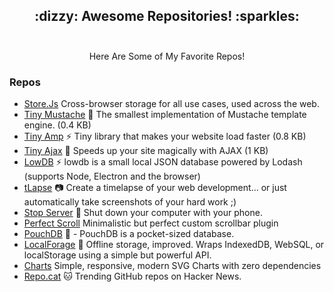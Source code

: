 <h2 align="center">
 :dizzy: Awesome Repositories! :sparkles:<br><br>
</h2>

<p align="center">
Here Are Some of My Favorite Repos!
</p>


### Repos

 - [Store.Js](https://github.com/marcuswestin/store.js/) Cross-browser storage for all use cases, used across the web.
 - [Tiny Mustache](https://github.com/aishikaty/tiny-mustache) :speak_no_evil: The smallest implementation of Mustache template engine. (0.4 KB)
- [Tiny Amp](https://github.com/aishikaty/tiny-amp) :zap: Tiny library that makes your website load faster (0.8 KB)
- [Tiny Ajax](https://github.com/aishikaty/tiny-ajax) :dizzy: Speeds up your site magically with AJAX (1 KB)
- [LowDB](https://github.com/typicode/lowdb) :zap: lowdb is a small local JSON database powered by Lodash (supports Node, Electron and the browser)
- [tLapse](https://github.com/typicode/tlapse) :camera: Create a timelapse of your web development... or just automatically take screenshots of your hard work ;)
- [Stop Server](https://github.com/typicode/stop-server) 📱 Shut down your computer with your phone.
- [Perfect Scroll](https://github.com/utatti/perfect-scrollbar) Minimalistic but perfect custom scrollbar plugin
- [PouchDB](https://github.com/pouchdb/pouchdb) 🐨 - PouchDB is a pocket-sized database. 
- [LocalForage](https://github.com/localForage/localForage) 💾 Offline storage, improved. Wraps IndexedDB, WebSQL, or localStorage using a simple but powerful API.
- [Charts](https://github.com/frappe/charts) Simple, responsive, modern SVG Charts with zero dependencies
- [Repo.cat](https://github.com/keyanzhang/repo.cat) 🐱 Trending GitHub repos on Hacker News.
